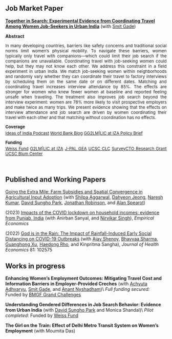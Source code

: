 

<h2> Job Market Paper </h2>

**[Together in Search: Experimental Evidence from Coordinating Travel Among Women Job-Seekers in Urban India](https://papers.ssrn.com/sol3/papers.cfm?abstract_id=5113413)** (with [Smit Gade](https://goodbusinesslab.org/team/smit-gade-2/)) 


  <summary><strong>Abstract</strong></summary>
  <p style="font-size: 13px;text-align: justify;">
    In many developing countries, barriers like safety concerns and traditional social norms limit women’s physical mobility. To navigate these barriers, women typically only travel with companions—which could limit their job search if the companions are unavailable. Coordinating travel with job-seeking women could help, but they may not know each other. We address this constraint in a field experiment in urban India. We match job-seeking women within neighborhoods and randomly vary whether they can coordinate their travel to factory interviews by scheduling them on the same date or on different dates. Matching and coordinating travel increases interview attendance by 85%. The effects are stronger for women who knew fewer women at baseline and reported feeling unsafe when traveling. The treatment also improves job search beyond the interview experiment: women are 78% more likely to visit prospective employers and make twice as many trips. We present evidence showing that the effects on interview attendance and job search are driven by women coordinating their travel with each other and that matching without coordination has no effects.
  </p>

<p style="font-size:13px; font-weight: 500; margin-bottom: 0.1cm;"><b>Coverage</b></p>
<p style="font-size:13px; text-align: justify; margin-top: 0.1cm;">
  <a href="https://www.mercatus.org/ideasofindia/rolly-kapoor-group-travel-and-womens-job-search-behavior-india">Ideas of India Podcast</a> <a href="https://blogs.worldbank.org/en/impactevaluations/finding-strength-in-numbers--improving-women-s-job-search-throug">World Bank Blog</a>
  <a href="https://g2lm-lic.iza.org/wp-content/uploads/2025/02/GLMLIC-Policy-Brief_071.pdf">GG2LM|LIC at IZA Policy Brief</a>
</p>



<p style="font-size:13px; font-weight: 500; margin-bottom: 0.1cm;"><b>Funding</b></p>
<p style="font-size:13px; text-align: justify; margin-top: 0.1cm;">
  <a href="https://weissfund.uchicago.edu/">Weiss Fund</a> <a href="https://g2lm-lic.iza.org/projects/gender-parity/together-to-work-role-of-travel-buddies-on-womens-employment-and-mobility/">G2LM|LIC at IZA</a> <a href="https://www.povertyactionlab.org/initiative-project/together-work-role-kith-and-kin-womens-employment-and-mobility">J-PAL GEA</a> <a href="https://labor.ucsc.edu/graduate-student-research-grants/2024-recipients/">UCSC CLC</a> <a href="https://www.surveycto.com/press-releases/2023-grant-winners/">SurveyCTO Research Grant</a> <a href="https://economicjustice.ucsc.edu/">UCSC Blum Center</a>   
</p>

<br/>


<h2> Published and Working Papers </h2>



[Going the Extra Mile: Farm Subsidies and Spatial Convergence in Agricultural Input Adoption](/files/FISP.pdf) (with [Shilpa Aggarwal](https://aggarwalshilpa.wixsite.com/home), [Dahyeon Jeong](https://dahyeonjeong.com/), [Naresh Kumar](https://sites.google.com/ucsc.edu/nkumar/),  [David Sungho Park](https://dshpark.com/), [Jonathan Robinson](https://people.ucsc.edu/~jmrtwo/), and [Alan Spearot](https://people.ucsc.edu/~aspearot/))

(2023) [Impacts of the COVID lockdown on household incomes: evidence from Punjab, India](https://link.springer.com/article/10.1007/s00181-023-02464-0) (with Anirban Sanyal, and [Nirvikar Singh](https://nirvikarsingh.sites.ucsc.edu/)), _Empirical Economics_


(2022) [God is in the Rain: The Impact of Rainfall-Induced Early Social Distancing on COVID-19 Outbreaks](https://www.sciencedirect.com/science/article/pii/S0167629621001600) (with [Ajay Shenoy](https://people.ucsc.edu/~azshenoy/), [Bhavyaa Sharma](https://www.bhavyaasharma.com/), [Guanghong Xu](https://guanghongxu.github.io/), [Haedong Rho](https://www.ha-rho.com/about), and Kinpritma Sangha), _Journal of Health Economics_ 81: 102575
<br/>


<h2> Works in progress </h2>

**Enhancing Women’s Employment Outcomes: Mitigating Travel Cost and Information Barriers in Employer-Provided Creches** (with [Achyuta Adhvaryu](https://www.achadhvaryu.com/), [Smit Gade](https://goodbusinesslab.org/team/smit-gade-2/), and [Anant Nyshadham](https://www.anantnn.com/))\\
_Full funding secured:_ Funded by [BMGF Grand Challenges](https://gcgh.grandchallenges.org/challenge/strengthening-childcare-models-advance-womens-economic-power)


**Understanding Gendered Differences in Job Search Behavior: Evidence from Urban India** (with [David Sungho Park](https://dshpark.com/) and Monica Shandal)\\
_Pilot completed_: Funded by [Weiss Fund](https://weissfund.uchicago.edu/)


**The Girl on the Train: Effect of Delhi Metro Transit System on Women’s Employment** (with Moumita Das)
<br/>


<!-- Google tag (gtag.js) -->
<script async src="https://www.googletagmanager.com/gtag/js?id=G-6R03Z19W47"></script>
<script>
  window.dataLayer = window.dataLayer || [];
  function gtag(){dataLayer.push(arguments);}
  gtag('js', new Date());

  gtag('config', 'G-6R03Z19W47');
</script>